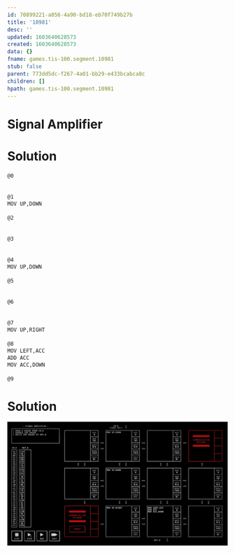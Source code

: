 ```yaml
---
id: 70899221-a056-4a90-bd18-eb70f749b27b
title: '10981'
desc: ''
updated: 1603640628573
created: 1603640628573
data: {}
fname: games.tis-100.segment.10981
stub: false
parent: 773dd5dc-f267-4a01-bb29-e433bcabca8c
children: []
hpath: games.tis-100.segment.10981
---
```

# Signal Amplifier

# Solution

```
@0


@1
MOV UP,DOWN

@2


@3


@4
MOV UP,DOWN

@5


@6


@7
MOV UP,RIGHT

@8
MOV LEFT,ACC
ADD ACC
MOV ACC,DOWN

@9
```

# Solution

![](/assets/images/2020-10-25-21-46-17.png)
